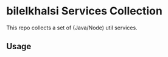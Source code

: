 # bilelkhalsi Services Collection


This repo collects a set of (Java/Node) util services.

## Usage

